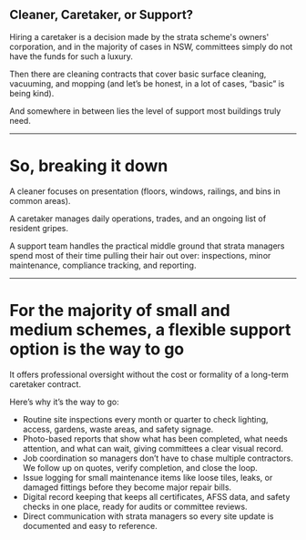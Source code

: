 ## Cleaner, Caretaker, or Support?

Hiring a caretaker is a decision made by the strata scheme's owners' corporation, and in the majority of cases in NSW, committees simply do not have the funds for such a luxury.

Then there are cleaning contracts that cover basic surface cleaning, vacuuming, and mopping (and let’s be honest, in a lot of cases, “basic” is being kind).

And somewhere in between lies the level of support most buildings truly need.

---

# So, breaking it down

A cleaner focuses on presentation (floors, windows, railings, and bins in common areas).

A caretaker manages daily operations, trades, and an ongoing list of resident gripes.

A support team handles the practical middle ground that strata managers spend most of their time pulling their hair out over: inspections, minor maintenance, compliance tracking, and reporting.

---

# For the majority of small and medium schemes, a flexible support option is the way to go

It offers professional oversight without the cost or formality of a long-term caretaker contract.

Here’s why it’s the way to go:

- Routine site inspections every month or quarter to check lighting, access, gardens, waste areas, and safety signage.
- Photo-based reports that show what has been completed, what needs attention, and what can wait, giving committees a clear visual record.
- Job coordination so managers don’t have to chase multiple contractors. We follow up on quotes, verify completion, and close the loop.
- Issue logging for small maintenance items like loose tiles, leaks, or damaged fittings before they become major repair bills.
- Digital record keeping that keeps all certificates, AFSS data, and safety checks in one place, ready for audits or committee reviews.
- Direct communication with strata managers so every site update is documented and easy to reference.
